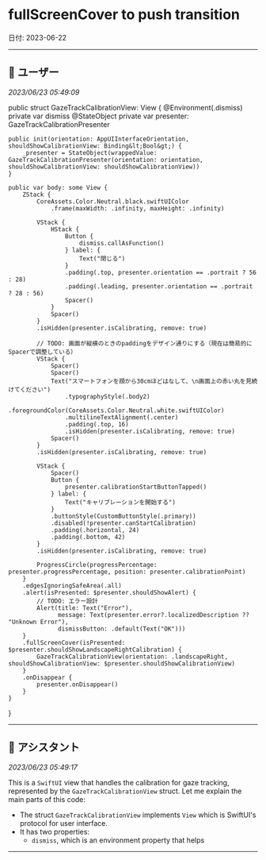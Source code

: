 # fullScreenCover to push transition

日付: 2023-06-22

---

## 👤 ユーザー
*2023/06/23 05:49:09*

public struct GazeTrackCalibrationView: View {
    @Environment(\.dismiss) private var dismiss
    @StateObject private var presenter: GazeTrackCalibrationPresenter

    public init(orientation: AppUIInterfaceOrientation, shouldShowCalibrationView: Binding&lt;Bool&gt;) {
        _presenter = StateObject(wrappedValue: GazeTrackCalibrationPresenter(orientation: orientation, shouldShowCalibrationView: shouldShowCalibrationView))
    }

    public var body: some View {
        ZStack {
            CoreAssets.Color.Neutral.black.swiftUIColor
                .frame(maxWidth: .infinity, maxHeight: .infinity)
            
            VStack {
                HStack {
                    Button {
                        dismiss.callAsFunction()
                    } label: {
                        Text("閉じる")
                    }
                    .padding(.top, presenter.orientation == .portrait ? 56 : 28)
                    .padding(.leading, presenter.orientation == .portrait ? 28 : 56)
                    Spacer()
                }
                Spacer()
            }
            .isHidden(presenter.isCalibrating, remove: true)

            // TODO: 画面が縦横のときのpaddingをデザイン通りにする（現在は簡易的にSpacerで調整している）
            VStack {
                Spacer()
                Spacer()
                Text("スマートフォンを顔から30cmほどはなして、\n画面上の赤い丸を見続けてください")
                    .typographyStyle(.body2)
                    .foregroundColor(CoreAssets.Color.Neutral.white.swiftUIColor)
                    .multilineTextAlignment(.center)
                    .padding(.top, 16)
                    .isHidden(presenter.isCalibrating, remove: true)
                Spacer()
            }
            .isHidden(presenter.isCalibrating, remove: true)

            VStack {
                Spacer()
                Button {
                    presenter.calibrationStartButtonTapped()
                } label: {
                    Text("キャリブレーションを開始する")
                }
                .buttonStyle(CustomButtonStyle(.primary))
                .disabled(!presenter.canStartCalibration)
                .padding(.horizontal, 24)
                .padding(.bottom, 42)
            }
            .isHidden(presenter.isCalibrating, remove: true)

            ProgressCircle(progressPercentage: presenter.progressPercentage, position: presenter.calibrationPoint)
        }
        .edgesIgnoringSafeArea(.all)
        .alert(isPresented: $presenter.shouldShowAlert) {
            // TODO: エラー設計
            Alert(title: Text("Error"),
                  message: Text(presenter.error?.localizedDescription ?? "Unknown Error"),
                  dismissButton: .default(Text("OK")))
        }
        .fullScreenCover(isPresented: $presenter.shouldShowLandscapeRightCalibration) {
            GazeTrackCalibrationView(orientation: .landscapeRight, shouldShowCalibrationView: $presenter.shouldShowCalibrationView)
        }
        .onDisappear {
            presenter.onDisappear()
        }
    }
}

---

## 🤖 アシスタント
*2023/06/23 05:49:17*

This is a `SwiftUI` view that handles the calibration for gaze tracking, represented by the `GazeTrackCalibrationView` struct. Let me explain the main parts of this code:

- The struct `GazeTrackCalibrationView` implements `View` which is SwiftUI's protocol for user interface. 
- It has two properties:
  - `dismiss`, which is an environment property that helps

---
